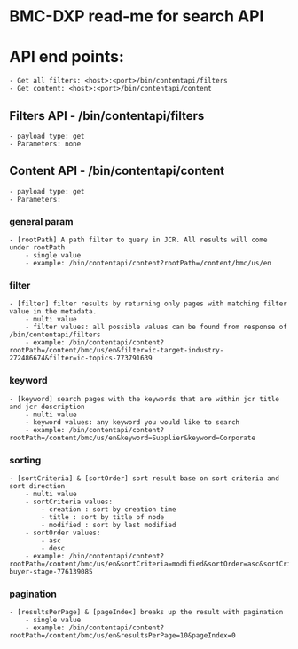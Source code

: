# BMC-DXP read-me for search API

# API end points:
    - Get all filters: <host>:<port>/bin/contentapi/filters
    - Get content: <host>:<port>/bin/contentapi/content

## Filters API - /bin/contentapi/filters
    - payload type: get
    - Parameters: none


## Content API - /bin/contentapi/content
    - payload type: get
    - Parameters:

### general param
    - [rootPath] A path filter to query in JCR. All results will come under rootPath
        - single value
        - example: /bin/contentapi/content?rootPath=/content/bmc/us/en
    
### filter
    - [filter] filter results by returning only pages with matching filter value in the metadata.
        - multi value
        - filter values: all possible values can be found from response of /bin/contentapi/filters
        - example: /bin/contentapi/content?rootPath=/content/bmc/us/en&filter=ic-target-industry-272486674&filter=ic-topics-773791639

### keyword
    - [keyword] search pages with the keywords that are within jcr title and jcr description
        - multi value
        - keyword values: any keyword you would like to search
        - example: /bin/contentapi/content?rootPath=/content/bmc/us/en&keyword=Supplier&keyword=Corporate

### sorting
    - [sortCriteria] & [sortOrder] sort result base on sort criteria and sort direction
        - multi value
        - sortCriteria values:
            - creation : sort by creation time
            - title : sort by title of node
            - modified : sort by last modified
        - sortOrder values:
            - asc
            - desc
        - example: /bin/contentapi/content?rootPath=/content/bmc/us/en&sortCriteria=modified&sortOrder=asc&sortCriteria=title&sortOrder=asc&filter=ic-buyer-stage-776139085


### pagination
    - [resultsPerPage] & [pageIndex] breaks up the result with pagination
        - single value
        - example: /bin/contentapi/content?rootPath=/content/bmc/us/en&resultsPerPage=10&pageIndex=0




